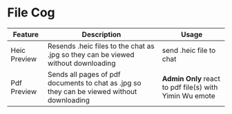 # File Cog

| Feature      | Description                                                                                 | Usage                                                   |
|--------------|---------------------------------------------------------------------------------------------|---------------------------------------------------------|
| Heic Preview | Resends .heic files to the chat as .jpg so they can be viewed without downloading           | send .heic file to chat                                 |
| Pdf Preview  | Sends all pages of pdf documents to chat as .jpg so they can be viewed without downloading  | **Admin Only** react to pdf file(s) with Yimin Wu emote |
